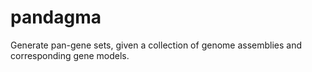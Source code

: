 # pandagma
Generate pan-gene sets, given a collection of genome assemblies and corresponding gene models.
